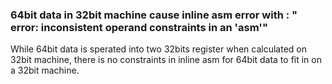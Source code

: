 ### 64bit data in 32bit machine cause inline asm error with : " error: inconsistent operand constraints in an 'asm'"
While 64bit data is sperated into two 32bits register when calculated on 32bit machine, there is no constraints in inline asm for 64bit data to fit in on a 32bit machine.